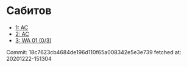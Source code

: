 # Сабитов
- [1: AC](1.md)
- [2: AC](2.md)
- [3: WA 01 (0/3)](3.md)

Commit: 18c7623cb4684de196d110f65a008342e5e3e739
 fetched at: 20201222-151304
